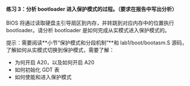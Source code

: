 #### 练习 3：分析 bootloader 进入保护模式的过程。（要求在报告中写出分析）

BIOS 将通过读取硬盘主引导扇区到内存，并转跳到对应内存中的位置执行 bootloader。请分析 bootloader 是如何完成从实模式进入保护模式的。

提示：需要阅读**小节“保护模式和分段机制”**和 lab1/boot/bootasm.S 源码，了解如何从实模式切换到保护模式，需要了解：

- 为何开启 A20，以及如何开启 A20
- 如何初始化 GDT 表
- 如何使能和进入保护模式

